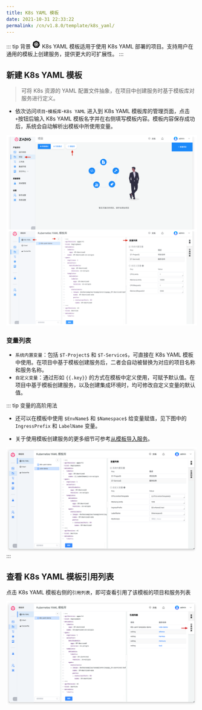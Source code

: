 ```yaml
---
title: K8s YAML 模板
date: 2021-10-31 22:33:22
permalink: /cn/v1.8.0/template/k8s_yaml/
---
```


::: tip 背景
<img style="width:22px; height:22px" src="./_images/k8s.svg"></img> K8s YAML 模板适用于使用 K8s YAML 部署的项目。支持用户在通用的模板上创建服务，提供更大的可扩展性。
:::

## 新建 K8s YAML 模板

> 可将 K8s 资源的 YAML 配置文件抽象，在项目中创建服务时基于模板库对服务进行定义。

- 依次访问`项目`-`模板库`-`K8s YAML` 进入到 K8s YAML 模板库的管理页面，点击`+`按钮后输入 K8s YAML 模板名字并在右侧填写模板内容。模板内容保存成功后，系统会自动解析出模板中所使用变量。

![创建 K8s YAML 模板](./_images/create_k8s_yaml_template.png)

### 变量列表

- `系统内置变量`：包括 `$T-Project$` 和 `$T-Service$`，可直接在 K8s YAML 模板中使用。在项目中基于模板创建服务后，二者会自动被替换为对应的项目名称和服务名称。
- `自定义变量`：通过形如 <span v-pre>`{{.key}}`</span> 的方式在模板中定义使用，可赋予默认值。在项目中基于模板创建服务，以及创建集成环境时，均可修改自定义变量的默认值。

::: tip 变量的高阶用法
- 还可以在模板中使用 `$EnvName$` 和 `$Namespace$` 给变量赋值，见下图中的 `IngressPrefix` 和 `LabelName` 变量。

- 关于使用模板创建服务的更多细节可参考[从模板导入服务](/v1.8.0/project/service/#新增服务)。

![K8s YAML 模板变量的高阶用法](./_images/furtuer_usage_of_variables_in_k8s_yaml_template.png)
:::

## 查看 K8s YAML 模板引用列表

点击 K8s YAML 模板右侧的`引用列表`，即可查看引用了该模板的项目和服务列表

![查看 K8s YAML 模板引用列表](./_images/show_k8s_yaml_template_ref.png)

